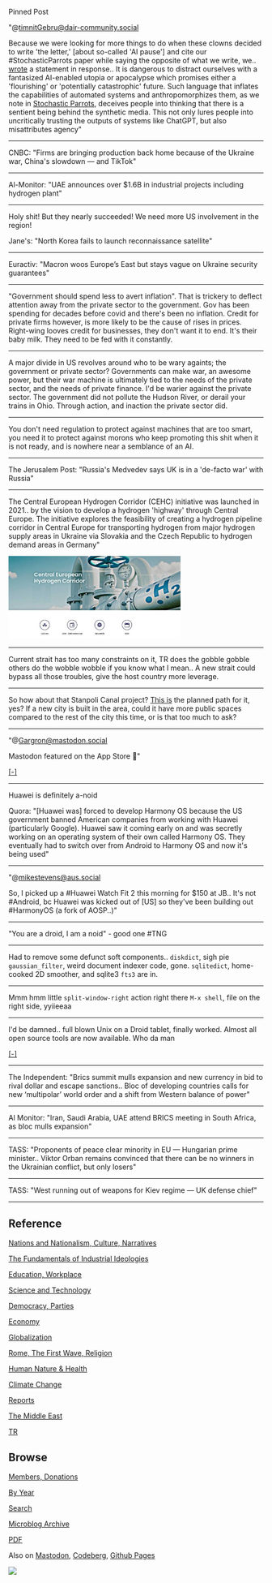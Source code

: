 Pinned Post

"@timnitGebru@dair-community.social

Because we were looking for more things to do when these clowns
decided to write 'the letter,' [about so-called 'AI pause'] and cite
our \#StochasticParrots paper while saying the opposite of what we
write, we.. [wrote](https://www.dair-institute.org/blog/letter-statement-March2023)
a statement in response.. It is dangerous to distract ourselves with a fantasized
AI-enabled utopia or apocalypse which promises either a 'flourishing' or
'potentially catastrophic' future. Such language that inflates the capabilities
of automated systems and anthropomorphizes them, as we note in [Stochastic Parrots](https://dl.acm.org/doi/abs/10.1145/3442188.3445922), 
deceives people into thinking that there is a sentient being behind the
synthetic media. This not only lures people into uncritically trusting
the outputs of systems like ChatGPT, but also misattributes agency"

---

CNBC: "Firms are bringing production back home because of the Ukraine
war, China's slowdown — and TikTok"

---

Al-Monitor: "UAE announces over $1.6B in industrial projects including
hydrogen plant"

---

Holy shit! But they nearly succeeded! We need more US involvement in the region!

Jane's: "North Korea fails to launch reconnaissance satellite"

---

Euractiv: "Macron woos Europe’s East but stays vague on Ukraine
security guarantees"

---

"Government should spend less to avert inflation". That is trickery to
deflect attention away from the private sector to the government. Gov
has been spending for decades before covid and there's been no
inflation. Credit for private firms however, is more likely to be the
cause of rises in prices. Right-wing looves credit for businesses,
they don't want it to end. It's their baby milk. They need to be fed
with it constantly.

---

A major divide in US revolves around who to be wary againts; the
government or private sector? Governments can make war, an awesome
power, but their war machine is ultimately tied to the needs of the
private sector, and the needs of private finance. I'd be warier
against the private sector. The government did not pollute the Hudson
River, or derail your trains in Ohio. Through action, and inaction the
private sector did.

---

You don't need regulation to protect against machines that are too
smart, you need it to protect against morons who keep promoting this
shit when it is not ready, and is nowhere near a semblance of an AI.

---

The Jerusalem Post: "Russia's Medvedev says UK is in a 'de-facto war'
with Russia"

---

The Central European Hydrogen Corridor (CEHC) initiative was launched
in 2021..  by the vision to develop a hydrogen 'highway' through
Central Europe. The initiative explores the feasibility of creating a
hydrogen pipeline corridor in Central Europe for transporting hydrogen
from major hydrogen supply areas in Ukraine via Slovakia and the Czech
Republic to hydrogen demand areas in Germany"

<img width='340' src='mbl/2023/centralh2-1.jpg'/> 

---

Current strait has too many constraints on it, TR does the gobble
gobble others do the wobble wobble if you know what I mean.. A new
strait could bypass all those troubles, give the host country more
leverage.

---

So how about that Stanpoli Canal project? [This is](mbl/2023/trcanal1.jpg)
the planned path for it, yes? If a new city is built in the area,
could it have more public spaces compared to the rest of the city this time,
or is that too much to ask?

---

"@Gargron@mastodon.social

Mastodon featured on the App Store 🙂"

[[-]](https://apps.apple.com/us/story/id1668483560)

---

Huawei is definitely a-noid

Quora: "[Huawei was] forced to develop Harmony OS because the US
government banned American companies from working with Huawei
(particularly Google). Huawei saw it coming early on and was secretly
working on an operating system of their own called Harmony OS. They
eventually had to switch over from Android to Harmony OS and now it's
being used"

---

"@mikestevens@aus.social

So, I picked up a #Huawei Watch Fit 2 this morning for $150 at
JB.. It's not #Android, bc Huawei was kicked out of [US] so they've
been building out #HarmonyOS (a fork of AOSP..)"

---

"You are a droid, I am a noid" - good one \#TNG

---

Had to remove some defunct soft components.. `diskdict`, sigh pie
`gaussian_filter`, weird document indexer code, gone. `sqlitedict`,
home-cooked 2D smoother, and sqlite3 `fts3` are in.

---

Mmm hmm little `split-window-right` action right there `M-x shell`,
file on the right side, yyiieeaa

---

I'd be damned.. full blown Unix on a Droid tablet, finally worked. Almost
all open source tools are now available. Who da man

[[-]](mbl/2023/termux1.jpg)

---

The Independent: "Brics summit mulls expansion and new currency in bid
to rival dollar and escape sanctions.. Bloc of developing countries
calls for new ‘multipolar’ world order and a shift from Western
balance of power"

---

Al Monitor: "Iran, Saudi Arabia, UAE attend BRICS meeting in South
Africa, as bloc mulls expansion"

---

TASS: "Proponents of peace clear minority in EU — Hungarian prime
minister.. Viktor Orban remains convinced that there can be no winners
in the Ukrainian conflict, but only losers"

---

TASS: "West running out of weapons for Kiev regime — UK defense chief"

---

## Reference

[Nations and Nationalism, Culture, Narratives](0119/2013/02/nations-and-nationalism.html)

[The Fundamentals of Industrial Ideologies](0119/2011/04/fundamentals-of-industrial-ideologies.html)

[Education, Workplace](0119/2017/09/education-workplace.html)

[Science and Technology](0119/2018/09/science-technology.html)

[Democracy, Parties](0119/2016/11/democracy.html)

[Economy](2021/01/economy.html)

[Globalization](0119/2018/09/globalization.html)

[Rome, The First Wave, Religion](0119/2017/12/rome.html)

[Human Nature & Health](2020/07/human-nature.html)

[Climate Change](2022/01/climate.html)

[Reports](2021/01/reports.html)

[The Middle East](0119/2019/07/middleeast.html)

[TR](../tr/index.html)

## Browse

[Members, Donations](2022/08/members.html)

[By Year](years.html)

[Search](search.html)

[Microblog Archive](mbl/index.html)

[PDF](https://drive.google.com/uc?export=view&id=1FSi-1MnqXVq_PVTEXzzflwN8-7h92N_R)

Also on 
[Mastodon](https://masto.ai/@muratk3n),
[Codeberg](https://muratk5n.codeberg.page/en/),
[Github Pages](https://muratk5n.github.io/thirdwave/en/)

<img src='https://drive.google.com/uc?export=view&id=1zsIeciFSvlr-sWB84Tc0mfZ_NYqn9VQx'/> 




